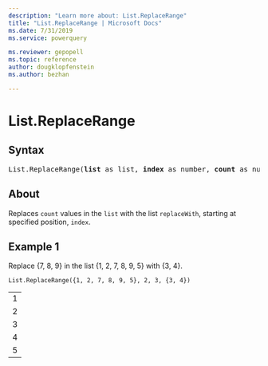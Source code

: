 ```yaml
---
description: "Learn more about: List.ReplaceRange"
title: "List.ReplaceRange | Microsoft Docs"
ms.date: 7/31/2019
ms.service: powerquery

ms.reviewer: gepopell
ms.topic: reference
author: dougklopfenstein
ms.author: bezhan

---
```

# List.ReplaceRange

## Syntax

<pre>
List.ReplaceRange(<b>list</b> as list, <b>index</b> as number, <b>count</b> as number, <b>replaceWith</b> as list) as list
</pre>
  
## About  
Replaces `count` values in the `list` with the list `replaceWith`, starting at specified position, `index`.

## Example 1
Replace {7, 8, 9} in the list {1, 2, 7, 8, 9, 5} with {3, 4}.

```powerquery-m
List.ReplaceRange({1, 2, 7, 8, 9, 5}, 2, 3, {3, 4})
```

<table> <tr><td>1</td></tr> <tr><td>2</td></tr> <tr><td>3</td></tr> <tr><td>4</td></tr> <tr><td>5</td></tr> </table>
